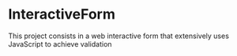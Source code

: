 # InteractiveForm
This project consists in a web interactive form that extensively uses JavaScript to achieve validation 
